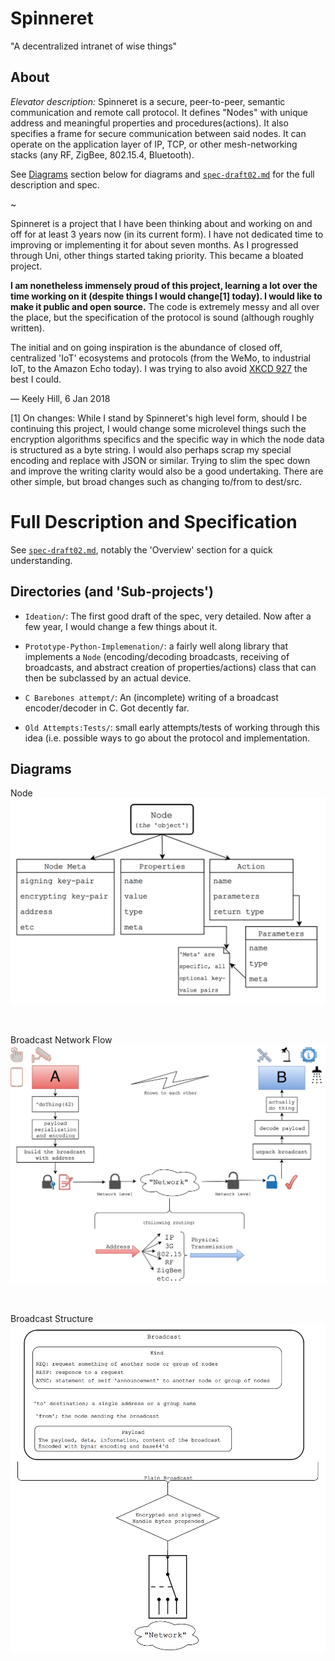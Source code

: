 # Spinneret

"A decentralized intranet of wise things"

## About

*Elevator description:* Spinneret is a secure, peer-to-peer, semantic communication and remote call protocol. It defines "Nodes" with unique address and meaningful properties and procedures(actions). It also specifies a frame for secure communication between said nodes. It can operate on the application layer of IP, TCP, or other mesh-networking stacks (any RF, ZigBee, 802.15.4, Bluetooth).

See [Diagrams](#Diagrams) section below for diagrams and [`spec-draft02.md`](spec-draft02.md) for the full description and spec.

~

Spinneret is a project that I have been thinking about and working on and off for at least 3 years now (in its current form). I have not dedicated time to improving or implementing it for about seven months. As I progressed through Uni, other things started taking priority. This became a bloated project.

**I am nonetheless immensely proud of this project, learning a lot over the time working on it (despite things I would change[1] today). I would like to make it public and open source.** The code is extremely messy and all over the place, but the specification of the protocol is sound (although roughly written).

The initial and on going inspiration is the abundance of closed off, centralized 'IoT' ecosystems and protocols (from the WeMo, to industrial IoT, to the Amazon Echo today). I was trying to also avoid [XKCD 927](https://xkcd.com/927/) the best I could.

&mdash; Keely Hill, 6 Jan 2018

[1] On changes: While I stand by Spinneret's high level form, should I be continuing this project, I would change some microlevel things such the encryption algorithms specifics and the specific way in which the node data is structured as a byte string. I would also perhaps scrap my special encoding and replace with JSON or similar. Trying to slim the spec down and improve the writing clarity would also be a good undertaking. There are other simple, but broad changes such as changing to/from to dest/src.

# Full Description and  Specification
See [`spec-draft02.md`](spec-draft02.md), notably the 'Overview' section for a quick understanding.

## Directories (and 'Sub-projects')

- `Ideation/`: The first good draft of the spec, very detailed. Now after a few year, I would change a few things about it.

- `Prototype-Python-Implemenation/`: a fairly well along library that implements a `Node` (encoding/decoding broadcasts, receiving of broadcasts, and abstract creation of properties/actions) class that can then be subclassed by an actual device.

- `C Barebones attempt/`: An (incomplete) writing of a broadcast encoder/decoder in C. Got decently far.

- `Old Attempts:Tests/`: small early attempts/tests of working through this idea (i.e. possible ways to go about the protocol and implementation.

## Diagrams

Node
![Node diagram](Node-diagram.png)

<br>

Broadcast Network Flow
![Broadcast Flow](Spinneret-Broadcast-Flow.png)

<br>

Broadcast Structure
![Broadcast Struct](Broadcast-struct.png)
